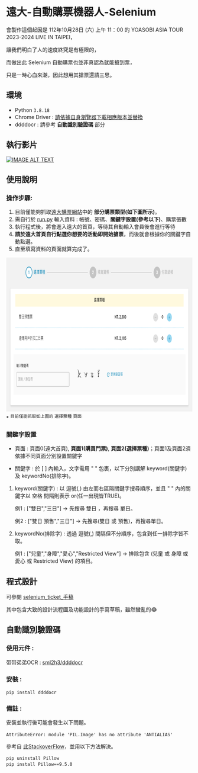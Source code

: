 # 遠大-自動購票機器人-Selenium
會製作這個起因是 112年10月28日 (六) 上午 11：00 的 YOASOBI ASIA TOUR 2023-2024 LIVE IN TAIPEI，

讓我們明白了人的速度終究是有極限的，

而做出此 Selenium 自動購票也並非真認為就能搶到票，

只是一時心血來潮，因此想用其搶票還請三思。

## 環境
* Python `3.8.18`
* Chrome Driver : [請依據自身瀏覽器下載相應版本並替換](https://googlechromelabs.github.io/chrome-for-testing/#stable)
* ddddocr : 請參考 **自動識別驗證碼** 部分

## 執行影片
[![IMAGE ALT TEXT](http://img.youtube.com/vi/xHZOzDat1ZQ/0.jpg)](https://www.youtube.com/watch?v=xHZOzDat1ZQ" "遠大-自動購票機器人-Selenium") 

## 使用說明 
### 操作步驟:
1. 目前僅能夠抓取[遠大購票網站](https://ticketplus.com.tw/)中的 **部分購票類型(如下圖所示)**。
2. 需自行於 [run.py](https://github.com/cyyW/TicketPLUS-Automatic_Ticketing_Bot-Selenium/blob/main/run.py) 輸入資料 : 帳號、密碼、**關鍵字設置(參考以下)**、購票張數
3. 執行程式後，將會進入遠大的首頁，等待其自動輸入會員後會進行等待
4. **請於遠大首頁自行點選你想要的活動即開始搶票**，而後就會根據你的關鍵字自動點選。
5. 直至填寫資料的頁面就算完成了。

<img src="https://github.com/cyyW/TicketPLUS-Automatic_Ticketing_Bot-Selenium/blob/main/%E8%9E%A2%E5%B9%95%E6%93%B7%E5%8F%96%E7%95%AB%E9%9D%A2%202023-11-14%20033545.png" height="416px" width="861px" />
* <sup>目前僅能抓取如上圖的 選擇票種 頁面</sup>



### 關鍵字設置
* 頁面 : 頁面0(遠大首頁), **頁面1(購買門票)**, **頁面2(選擇票種)**；頁面1及頁面2須依據不同頁面分別設置關鍵字

* 關鍵字 : 於 [ ] 內輸入，文字需用 " " 包裹，以下分別講解 keyword(關鍵字) 及 keywordNo(排除字)。
1. keyword(關鍵字) : 以 逗號(,) 由左而右區隔關鍵字搜尋順序，並且 " " 內的關鍵字以 空格 間隔則表示 or(任一出現皆TRUE)。

   例1 : ["雙日","三日"] -> 先搜尋 雙日 ，再搜尋 單日。

   例2 : ["雙日 預售","三日"] -> 先搜尋(雙日 或 預售)，再搜尋單日。
   
2. keywordNo(排除字) : 透過 逗號(,) 間隔但不分順序，包含到任一排除字皆不取。
   
   例1 : ["兒童","身障","愛心","Restricted View"] -> 排除包含 (兒童 或 身障 或 愛心 或 Restricted View) 的項目。

## 程式設計
可參閱 [selenium_ticket_手稿](https://github.com/cyyW/TicketPLUS-Automatic_Ticketing_Bot-Selenium/blob/main/selenium_ticket_%E6%89%8B%E7%A8%BF.pdf)

其中包含大致的設計流程圖及功能設計的手寫草稿，雖然蠻亂的:joy:

## 自動識別驗證碼
### 使用元件 : 
带带弟弟OCR : [sml2h3/ddddocr](https://github.com/sml2h3/ddddocr)
### 安裝 :
```
pip install ddddocr
```
### 備註 :

安裝並執行後可能會發生以下問題。

` AttributeError: module 'PIL.Image' has no attribute 'ANTIALIAS' `

參考自 [此StackoverFlow](https://stackoverflow.com/questions/76616042/attributeerror-module-pil-image-has-no-attribute-antialias)，並用以下方法解決。
```
pip uninstall Pillow
pip install Pillow==9.5.0 
```

